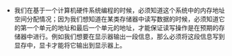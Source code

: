 - 我们在基于一个计算机硬件系统编程的时候，必须知道这个系统中的内存地址空间分配情况；因为我们想知道在某类存储器中读写数据的时候，必须知道它的第一个单元的地址和最后一个单元的地址，才能保证读写操作是在预期的存储器中进行。例如我们想要在显示器输出一段信息，那么必须将这段信息写到显存中，显卡才能将它输出到显示器上。
